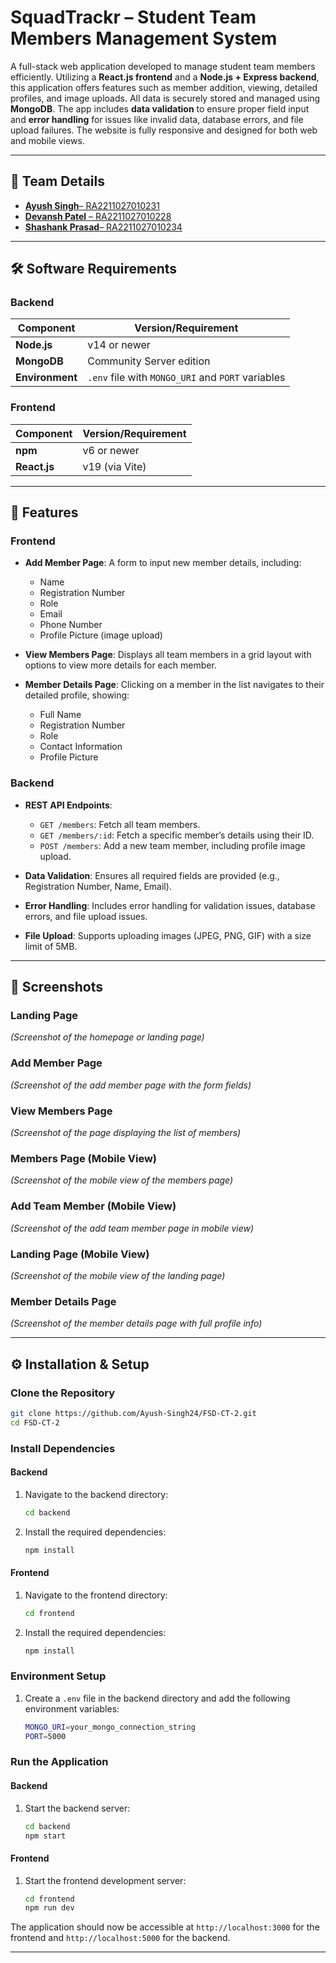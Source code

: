 # SquadTrackr – Student Team Members Management System

A full-stack web application developed to manage student team members efficiently. Utilizing a **React.js frontend** and a **Node.js + Express backend**, this application offers features such as member addition, viewing, detailed profiles, and image uploads. All data is securely stored and managed using **MongoDB**. The app includes **data validation** to ensure proper field input and **error handling** for issues like invalid data, database errors, and file upload failures. The website is fully responsive and designed for both web and mobile views.

---

## 👥 Team Details

- [**Ayush Singh**– RA2211027010231](https://github.com/Ayush-Singh24) 
- [**Devansh Patel** – RA2211027010228](https://github.com/Devansh-Patel-2929)
- [**Shashank Prasad**– RA2211027010234](https://github.com/shashank-pd)

---

## 🛠️ Software Requirements

### Backend

| Component       | Version/Requirement        |
|-----------------|----------------------------|
| **Node.js**     | v14 or newer               |
| **MongoDB**     | Community Server edition   |
| **Environment** | `.env` file with `MONGO_URI` and `PORT` variables |

### Frontend

| Component | Version/Requirement |
|-----------|---------------------|
| **npm**   | v6 or newer         |
| **React.js** | v19 (via Vite)    |

---

## 🚀 Features

### Frontend

- **Add Member Page**: A form to input new member details, including:
  - Name
  - Registration Number
  - Role
  - Email
  - Phone Number
  - Profile Picture (image upload)

- **View Members Page**: Displays all team members in a grid layout with options to view more details for each member.

- **Member Details Page**: Clicking on a member in the list navigates to their detailed profile, showing:
  - Full Name
  - Registration Number
  - Role
  - Contact Information
  - Profile Picture

### Backend

- **REST API Endpoints**:
  - `GET /members`: Fetch all team members.
  - `GET /members/:id`: Fetch a specific member’s details using their ID.
  - `POST /members`: Add a new team member, including profile image upload.

- **Data Validation**: Ensures all required fields are provided (e.g., Registration Number, Name, Email).

- **Error Handling**: Includes error handling for validation issues, database errors, and file upload issues.

- **File Upload**: Supports uploading images (JPEG, PNG, GIF) with a size limit of 5MB.

---

## 📸 Screenshots

### Landing Page
*(Screenshot of the homepage or landing page)*

### Add Member Page
*(Screenshot of the add member page with the form fields)*

### View Members Page
*(Screenshot of the page displaying the list of members)*

### Members Page (Mobile View)
*(Screenshot of the mobile view of the members page)*

### Add Team Member (Mobile View)
*(Screenshot of the add team member page in mobile view)*

### Landing Page (Mobile View)
*(Screenshot of the mobile view of the landing page)*

### Member Details Page
*(Screenshot of the member details page with full profile info)*

---

## ⚙️ Installation & Setup

### Clone the Repository

```bash
git clone https://github.com/Ayush-Singh24/FSD-CT-2.git
cd FSD-CT-2
```

### Install Dependencies

#### Backend

1. Navigate to the backend directory:
   ```bash
   cd backend
   ```
2. Install the required dependencies:
   ```bash
   npm install
   ```

#### Frontend

1. Navigate to the frontend directory:
   ```bash
   cd frontend
   ```
2. Install the required dependencies:
   ```bash
   npm install
   ```

### Environment Setup

1. Create a `.env` file in the backend directory and add the following environment variables:

   ```bash
   MONGO_URI=your_mongo_connection_string
   PORT=5000
   ```

### Run the Application

#### Backend

1. Start the backend server:
   ```bash
   cd backend
   npm start
   ```

#### Frontend

1. Start the frontend development server:
   ```bash
   cd frontend
   npm run dev
   ```

The application should now be accessible at `http://localhost:3000` for the frontend and `http://localhost:5000` for the backend.

---
